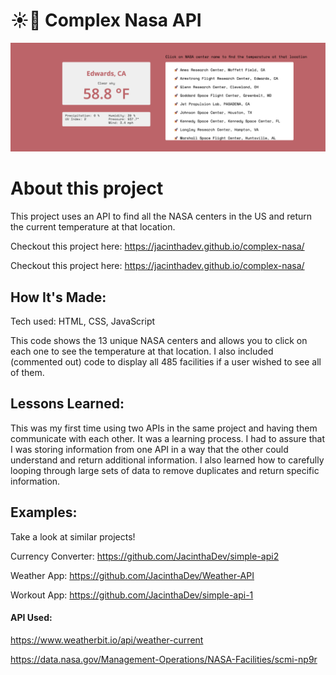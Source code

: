 # ☀️🚀 Complex Nasa API

<img width="1421" alt="complex-nasa " src="/img/nasa.png">

# About this project
This project uses an API to find all the NASA centers in the US and return the current temperature at that location.

Checkout this project here: https://jacinthadev.github.io/complex-nasa/

Checkout this project here: https://jacinthadev.github.io/complex-nasa/

## How It's Made:
Tech used: HTML, CSS, JavaScript

This code shows the 13 unique NASA centers and allows you to click on each one to see the temperature at that location. I also included (commented out) code to display all 485 facilities if a user wished to see all of them.


## Lessons Learned:
This was my first time using two APIs in the same project and having them communicate with each other. It was a learning process. I had to assure that I was storing information from one API in a way that the other could understand and return additional information. I also learned how to carefully looping through large sets of data to remove duplicates and return specific information.

## Examples:
Take a look at similar projects!

Currency Converter: https://github.com/JacinthaDev/simple-api2

Weather App: https://github.com/JacinthaDev/Weather-API

Workout App: https://github.com/JacinthaDev/simple-api-1

#### API Used:

https://www.weatherbit.io/api/weather-current

https://data.nasa.gov/Management-Operations/NASA-Facilities/scmi-np9r

